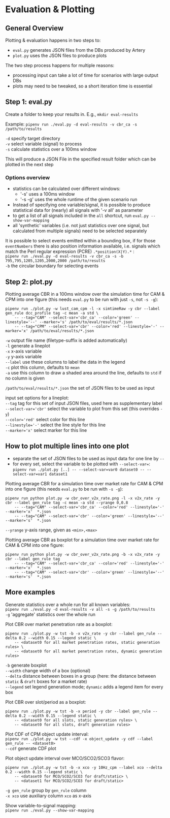 # Evaluation & Plotting

## General Overview
Plotting & evaluation happens in two steps to:
- `eval.py` generates JSON files from the DBs produced by Artery
- `plot.py` uses the JSON files to produce plots

The two step process happens for multiple reasons:
- processing input can take a lot of time for scenarios with large output DBs
- plots may need to be tweaked, so a short iteration time is essential

## Step 1: eval.py
Create a folder to keep your results in. E.g.,
`mkdir eval-results`

Example:
`pipenv run ./eval.py -d eval-results -v cbr_ca -s /path/to/results`

`-d` specify target directory  
`-v` select variable (signal) to process  
`-s` calculate statistics over a 100ms window  
  
This will produce a JSON File in the specified result folder which can be plotted in the next step

### Options overview  
- statistics can be calculated over different windows:
  - '-s' uses a 100ms window
  - '-s -g' uses the whole runtime of the given scenario run
- Instead of specifying one variable/signal, it is possible to produce statistical data for (nearly) all signals with '-v all' as parameter
 - to get a list of all signals included in the `all` shortcut, run `eval.py --show-var-mapping`
 - all 'synthetic' variables (i.e. not just statistics over one signal, but calculated from multiple signals) need to be selected separately 

It is possible to select events emitted within a bounding box, if for those `eventNumbers` there is also position information available, i.e. signals which match the Perl regular expression (PCRE) `.*position(X|Y).*` :  
`pipenv run ./eval.py -d eval-results -v cbr_ca -s -b 795,795,1205,1205,2000,2000 /path/to/results`  
`-b` the circular boundary for selecting events

## Step 2: plot.py  
Plotting average CBR in a 100ms window over the simulation time for CAM & CPM into one figure (this needs `eval.py` to be run with just `-s`, not `-s -g`):  
```
pipenv run ./plot.py -w lust_cam_cpm -l -x simtimeRaw -y cbr --label gen_rule dcc_profile tag -c mean -a std \
    -- --tag="CAM" --select-var='cbr_ca' --color='green' --linestyle='--' --marker='s' /path/to/eval/results/*.json
    -- --tag="CPM" --select-var='cbr' --color='red' --linestyle='-' --marker='x' /path/to/eval/results/*.json 
```  
`-w` output file name (filetype-suffix is added automatically)  
`-l` generate a lineplot  
`-x` x-axis variable  
`-y` y-axis variable  
`--label` use these columns to label the data in the legend  
`-c` plot this column, defaults to `mean`  
`-a` use this column to draw a shaded area around the line, defaults to `std` if no column is given  

`/path/to/eval/results/*.json` the set of JSON files to be used as input

input set options for a lineplot:  
`--tag` tag for this set of input JSON files, used here as supplementary label  
`--select-var='cbr'` select the variable to plot from this set (this overrides `-y`)  
`--color='red'` select color for this line  
`--linestyle='-'` select the line style for this line  
`--marker='x'` select marker for this line  


## How to plot multiple lines into one plot
- separate the set of JSON files to be used as input data for one line by `--`
- for every set, select the variable to be plotted with `--select-var=`:  
  `pipenv run ./plot.py [..] -- --select-var=var0 dataset0 -- --select-var=var1 dataset1`

Plotting average CBR for a simulation time over market rate for CAM & CPM into one figure (this needs `eval.py` to be run with `-s -g`):  
```
pipenv run python plot.py -w cbr_over_v2x_rate.png -l -x v2x_rate -y cbr --label gen_rule tag -c mean -a std --yrange 0,0.8
    -- --tag="CAM" --select-var='cbr_ca' --color='red' --linestyle='-' --marker='x'  *.json
    -- --tag="CAM" --select-var='cbr' --color='green' --linestyle='--' --marker='s'  *.json
```
`--yrange` y-axis range, given as `<min>,<max>`

Plotting average CBR as boxplot for a simulation time over market rate for CAM & CPM into one figure:  
```
pipenv run python plot.py -w cbr_over_v2x_rate.png -b -x v2x_rate -y cbr --label gen_rule tag
    -- --tag="CAM" --select-var='cbr_ca' --color='red' --linestyle='-' --marker='x'  *.json
    -- --tag="CAM" --select-var='cbr' --color='green' --linestyle='--' --marker='s'  *.json
```

## More examples

Generate statistics over a whole run for all known variables:  
`pipenv run ./eval.py -d eval-results -v all -s -g /path/to/results`  
`-g` 'aggregate' statistics over the whole run  

Plot CBR over market penetration rate as a boxplot:  
```
pipenv run ./plot.py -w tst -b -x v2x_rate -y cbr --label gen_rule --delta 0.2 --width 0.15 --legend static \
    -- <dataset0 for all market penetration rates, static generation rules> \
    -- <dataset0 for all market penetration rates, dynamic generation rules>
```  
`-b` generate boxplot  
`--width` change width of a box (optional)  
`--delta` distance between boxes in a group (here: the distance between `static` & `draft` boxes for a market rate)  
`--legend` set legend generation mode; `dynamic` adds a legend item for every box  

Plot CBR over slot/period as a boxplot:  
```
pipenv run ./plot.py -w tst -b -x period -y cbr --label gen_rule --delta 0.2 --width 0.15 --legend static \
    -- <dataset0 for all slots, static generation rules> \
    -- <dataset0 for all slots, draft generation rules>
```  

Plot CDF of CPM object update interval:  
`pipenv run ./plot.py -w tst --cdf -x object_update -y cdf --label gen_rule -- <dataset0>`  
`--cdf` generate CDF plot  

Plot object update interval over MCO/SCO2/SCO3 flavor:  
```
pipenv run ./plot.py -w tst -b -x xco -y 10Hz_cpm --label xco --delta 0.2 --width 0.15 --legend static \
    -- <dataset0 for MCO/SCO2/SCO3 for draft/static> \
    -- <dataset1 for MCO/SCO2/SCO3 for draft/static>
```  
`-g gen_rule` group by `gen_rule` column  
`-x xco` use auxiliary column `xco` as x-axis  

Show variable-to-signal mapping:  
`pipenv run ./eval.py --show-var-mapping`  

